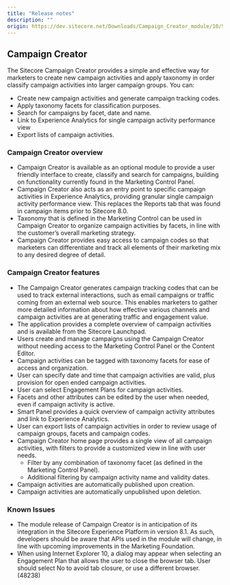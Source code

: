 ```yaml
---
title: "Release notes"
description: ""
origin: https://dev.sitecore.net/Downloads/Campaign_Creator_module/10/Sitecore_Campaign_Creator_module/Release_Notes
---
```


## Campaign Creator

The Sitecore Campaign Creator provides a simple and effective way for marketers to create new campaign activities and apply taxonomy in order classify campaign activities into larger campaign groups. You can:

-   Create new campaign activities and generate campaign tracking codes.
-   Apply taxonomy facets for classification purposes.
-   Search for campaigns by facet, date and name.
-   Link to Experience Analytics for single campaign activity performance view
-   Export lists of campaign activities.

### Campaign Creator overview

-   Campaign Creator is available as an optional module to provide a user friendly interface to create, classify and search for campaigns, building on functionality currently found in the Marketing Control Panel.
-   Campaign Creator also acts as an entry point to specific campaign activities in Experience Analytics, providing granular single campaign activity performance view. This replaces the Reports tab that was found in campaign items prior to Sitecore 8.0.
-   Taxonomy that is defined in the Marketing Control can be used in Campaign Creator to organize campaign activities by facets, in line with the customer’s overall marketing strategy.
-   Campaign Creator provides easy access to campaign codes so that marketers can differentiate and track all elements of their marketing mix to any desired degree of detail.

### Campaign Creator features

-   The Campaign Creator generates campaign tracking codes that can be used to track external interactions, such as email campaigns or traffic coming from an external web source. This enables marketers to gather more detailed information about how effective various channels and campaign activities are at generating traffic and engagement value.
-   The application provides a complete overview of campaign activities and is available from the Sitecore Launchpad.
-   Users create and manage campaigns using the Campaign Creator without needing access to the Marketing Control Panel or the Content Editor.
-   Campaign activities can be tagged with taxonomy facets for ease of access and organization.
-   User can specify date and time that campaign activities are valid, plus provision for open ended campaign activities.
-   User can select Engagement Plans for campaign activities.
-   Facets and other attributes can be edited by the user when needed, even if campaign activity is active.
-   Smart Panel provides a quick overview of campaign activity attributes and link to Experience Analytics.
-   User can export lists of campaign activities in order to review usage of campaign groups, facets and campaign codes.
-   Campaign Creator home page provides a single view of all campaign activities, with filters to provide a customized view in line with user needs.
    -   Filter by any combination of taxonomy facet (as defined in the Marketing Control Panel).
    -   Additional filtering by campaign activity name and validity dates.
-   Campaign activities are automatically published upon creation.
-   Campaign activities are automatically unpublished upon deletion.

### Known Issues

-   The module release of Campaign Creator is in anticipation of its integration in the Sitecore Experience Platform in version 8.1. As such, developers should be aware that APIs used in the module will change, in line with upcoming improvements in the Marketing Foundation.
-   When using Internet Explorer 10, a dialog may appear when selecting an Engagement Plan that allows the user to close the browser tab. User should select No to avoid tab closure, or use a different browser. (48238)